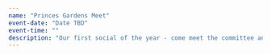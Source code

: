 ```yaml
---
name: "Princes Gardens Meet"
event-date: "Date TBD"
event-time: ""
description: "Our first social of the year - come meet the committee and find out about Outdoor Club at Prince's Gardens, opposite Ethos! We'll provide drinks, snacks and some games, and you'll be able to spot us because of the tent."
---
```

